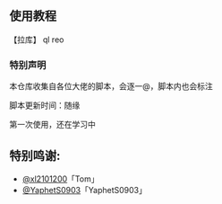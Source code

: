 ﻿## 使用教程


【拉库】
ql reo 


### 特别声明

本仓库收集自各位大佬的脚本，会逐一@，脚本内也会标注


脚本更新时间：随缘



第一次使用，还在学习中



## 特别鸣谢:



* [@xl2101200](https://github.com/xl2101200/-/)「Tom」
* [@YaphetS0903](https://github.com/YaphetS0903/JStest/)「YaphetS0903」
